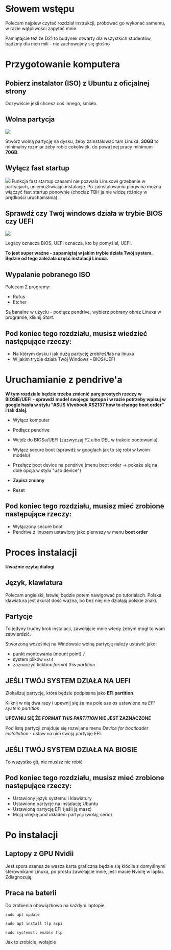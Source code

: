 # Słowem wstępu

Polecam najpiew czytać rozdział instrukcji, próbować go wykonać samemu, w razie wątpliwości zapytać mnie.

Pamiętajcie też że D21 to budynek otwarty dla wszystkich studentów, bądźmy dla nich mili - nie zachowujmy się głośno

# Przygotowanie komputera

## Pobierz instalator (ISO) z Ubuntu z oficjalnej strony
Oczywiście jeśli chcesz coś innego, śmiało.

## Wolna partycja


![](images/partitions.png)

Stwórz wolną partycję na dysku, żeby zainstalować tam Linuxa. **30GB** to minimalny rozmiar żeby robić cokolwiek, do poważnej pracy minimum **70GB**.  


## Wyłącz fast startup
![](images/fast_startup.png)
Funkcja fast startup czasami nie pozwala Linuxowi grzebanie w partycjach, uniemożliwiając instalację. Po zainstalowaniu pingwina można włączyć fast startup ponownie (chociaż TBH ja nie widzę różnicy w prędkości uruchamiania).


## Sprawdź czy Twój windows działa w trybie BIOS czy UEFI
![](images/bios_uefi_mode.png)

Legacy oznacza BIOS,
UEFI oznacza, kto by pomyślał, UEFI.

**To jest super ważne - zapamiętaj w jakim trybie działa Twój system.**
**Będzie od tego zależała część instalacji Linuxa.**

## Wypalanie pobranego ISO
Polecam 2 programy:

* Rufus
* Etcher
  
Są banalne w użyciu - podłącz pendrive, wybierz pobrany obraz Linuxa w programie, kliknij *Start*.

## Pod koniec tego rozdziału, musisz wiedzieć następujące rzeczy:
* Na którym dysku i jak dużą partycję zrobiłeś/łaś na linuxa
* W jakim trybie działa Twój Windows - BIOS/UEFI


# Uruchamianie z pendrive'a

**W tym rozdziale będzie trzeba zmienić parę prostych rzeczy w BIOSIE/UEFI - sprawdź model swojego laptopa i w razie potrzeby wpisuj w google hasła w stylu "ASUS Vivobook XS2137 how to change boot order" i tak dalej.**

* Wyłącz komputer

* Podłącz pendrive

* Wejdź do BIOSa/UEFI (zazwyczaj F2 albo DEL w trakcie bootowania)

* Wyłącz secure boot (sprawdź w googlach jak to się robi w twoim modelu)

* Przełącz boot device na pendrive (menu boot order -> pokaże się na dole opcja w stylu "usb device")

* **Zapisz zmiany**

* Reset

## Pod koniec tego rozdziału, musisz mieć zrobione następujące rzeczy:
* Wyłączony secure boot
* Pendrive z linuxem ustawiony jako pierwszy w menu **boot order**


# Proces instalacji

**Uważnie czytaj dialogi**
## Język, klawiatura
Polecam angielski, łatwiej będzie potem nawigować po tutorialach.
Polska klawiatura jest akurat dość ważna, bo bez niej nie działają polskie znaki.

## Partycje
To jedyny trudny krok instalacji, zawołajcie mnie wtedy żebym mógł to wam zatwierdzić.

Stworzoną wcześniej na Windowsie wolną partycję należy ustawić jako:
* punkt montowania (mount point) `/`
* system plików `ext4`
* zaznaczyć tickbox *format this partition*

## JEŚLI TWÓJ SYSTEM DZIAŁA NA UEFI

Zlokalizuj partycję, która będzie podpisana jako **EFI partition**.

Kliknij w nią dwa razy i upewnij się że ma pole *use as* ustawione na *EFI system partition*.

**UPEWNIJ SIĘ ŻE *FORMAT THIS PARTITION* NIE JEST ZAZNACZONE**

Pod listą partycji znajduje się rozwijane menu *Device for bootloader installation* - ustaw na nim swoją partycję EFI.

## JEŚLI TWÓJ SYSTEM DZIAŁA NA BIOSIE
To wszystko git, nie musisz nic robić

## Pod koniec tego rozdziału, musisz mieć zrobione następujące rzeczy:

* Ustawiony język systemu i klawiatury
* Ustawione partycje na instalację Ubuntu
* Ustawioną partycję EFI (jeśli ją masz)
* Moją okejkę pod układem partycji (wołaj, serio)


# Po instalacji

## Laptopy z GPU Nvidii

Jest spora szansa że wasza karta graficzna będzie się kłóciła z domyślnymi sterownikami Linuxa, po prostu zawołajcie mnie, jeśli macie Nvidię w lapku. Zdiagnozuję.


## Praca na baterii
Do zrobienia obowiązkowo na każdym laptopie.

`sudo apt update`

`sudo apt install tlp acpi`

`sudo systemctl enable tlp`

Jak to zrobicie, wołajcie